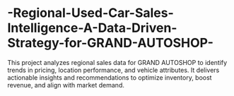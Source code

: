 # -Regional-Used-Car-Sales-Intelligence-A-Data-Driven-Strategy-for-GRAND-AUTOSHOP-
This project analyzes regional sales data for GRAND AUTOSHOP to identify trends in pricing, location performance, and vehicle attributes. It delivers actionable insights and recommendations to optimize inventory, boost revenue, and align with market demand.
